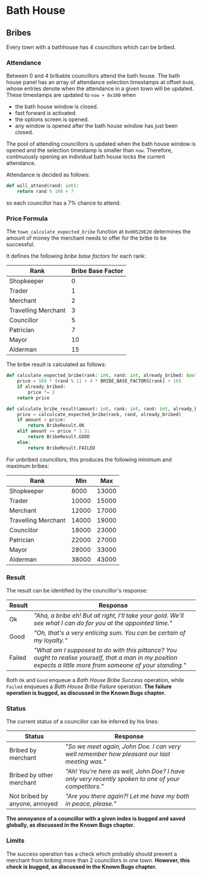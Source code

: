 # Bath House

## Bribes
Every town with a bathhouse has 4 councillors which can be bribed.

### Attendance
Between 0 and 4 bribable councillors attend the bath house.
The bath house panel has an array of attendance selection timestamps at offset `0xd4`, whose entries denote when the attendance in a given town will be updated.
These timestamps are updated to `now + 0x100` when
- the bath house window is closed.
- fast forward is activated.
- the options screen is opened.
- any window is opened after the bath house window has just been closed.

The pool of attending councillors is updated when the bath house window is opened and the selection timestamp is smaller than `now`.
Therefore, continuously opening an individual bath house locks the current attendance.

Attendance is decided as follows:
```python
def will_attend(rand: int):
    return rand % 100 < 7
```
so each councillor has a 7% chance to attend.

### Price Formula
The `town_calculate_expected_bribe` function at `0x00529E20` determines the amount of money the merchant needs to offer for the bribe to be successful.

It defines the following *bribe base factors* for each rank:

|Rank|Bribe Base Factor|
|-|-|
|Shopkeeper|0|
|Trader|1|
|Merchant|2|
|Travelling Merchant|3|
|Councillor|5|
|Patrician|7|
|Mayor|10|
|Alderman|15|

The bribe result is calculated as follows:
```python
def calculate_expected_bribe(rank: int, rand: int, already_bribed: bool):
    price = 500 * (rand % 11 + 4 * BRIBE_BASE_FACTORS[rank] + 16)
    if already_bribed:
        price *= 2
    return price

def calculate_bribe_result(amount: int, rank: int, rand: int, already_bribed: bool):
    price = calculcate_expected_bribe(rank, rand, already_bribed)
    if amount < price:
        return BribeResult.OK
    elif amount >= price * 1.5:
        return BribeResult.GOOD
    else:
        return BribeResult.FAILED
```

For unbribed councillors, this produces the following minimum and maximum bribes:

|Rank|Min|Max|
|-|-|-|
|Shopkeeper|8000|13000|
|Trader|10000|15000|
|Merchant|12000|17000|
|Travelling Merchant|14000|19000|
|Councillor|18000|23000|
|Patrician|22000|27000|
|Mayor|28000|33000|
|Alderman|38000|43000|

### Result
The result can be identified by the councillor's response:

|Result|Response|
|-|-|
|Ok|*"Aha, a bribe eh! But all right, I'll take your gold. We'll see what I can do for you at the appointed time."*|
|Good|*"Oh, that's a very enticing sum. You can be certain of my loyalty."*|
|Failed|*"What am I supposed to do with this pittance? You ought to realise yourself, that a man in my position expects a little more from someone of your standing."*|

Both `Ok` and `Good` enqueue a *Bath House Bribe Success* operation, while `Failed` enqueues a *Bath House Bribe Failure* operation.
**The failure operation is bugged, as discussed in the Known Bugs chapter.**

### Status
The current status of a councillor can be inferred by his lines:

|Status|Response|
|-|-|
|Bribed by merchant|*"So we meet again, John Doe. I can very well remember how pleasant our last meeting was."*|
|Bribed by other merchant|*"Ah! You're here as well, John Doe? I have only very recently spoken to one of your competitors."*|
|Not bribed by anyone, annoyed|*"Are you there again?! Let me have my bath in peace, please."*|

**The annoyance of a councillor with a given index is bugged and saved globally, as discussed in the Known Bugs chapter.**

### Limits
The success operation has a check which probably should prevent a merchant from bribing more than 2 councillors in one town.
**However, this check is bugged, as discussed in the Known Bugs chapter.**
